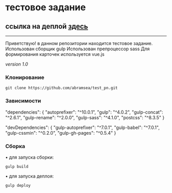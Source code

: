 # тестовое задание
## ссылка на деплой [здесь](https://abramsea.github.io/test_pn/)

---

Приветствую! в данном репозитории находится тестовое задание.
Использован сборщик gulp
Использован препроцессор sass
Для формирования карточек используется vue.js

_version 1.0_

### Клонирование

    git clone https://github.com/abramsea/test_pn.git

### Зависимости

  "dependencies": {
    "autoprefixer": "^10.0.1",
    "gulp": "^4.0.2",
    "gulp-concat": "^2.6.1",
    "gulp-rename": "^2.0.0",
    "gulp-sass": "^4.1.0",
    "postcss": "^8.3.5"
  }

  "devDependencies": {
    "gulp-autoprefixer": "^7.0.1",
    "gulp-babel": "^7.0.1",
    "gulp-cssmin": "^0.2.0",
    "gulp-gh-pages": "^0.5.4"
  }

    
### Сборка

&bull; для запуска сборки:

    gulp build


&bull; для запуска деплоя:

    gulp deploy
